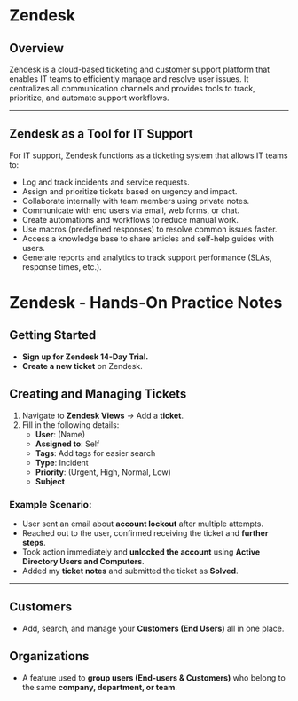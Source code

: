 # Zendesk

## Overview

Zendesk is a cloud-based ticketing and customer support platform that enables IT teams to efficiently manage and resolve user issues. It centralizes all communication channels and provides tools to track, prioritize, and automate support workflows.

---
## Zendesk as a Tool for IT Support

For IT support, Zendesk functions as a ticketing system that allows IT teams to:

- Log and track incidents and service requests.
- Assign and prioritize tickets based on urgency and impact.
- Collaborate internally with team members using private notes.
- Communicate with end users via email, web forms, or chat.
- Create automations and workflows to reduce manual work.
- Use macros (predefined responses) to resolve common issues faster.
- Access a knowledge base to share articles and self-help guides with users.
- Generate reports and analytics to track support performance (SLAs, response times, etc.).

# Zendesk - Hands-On Practice Notes

## Getting Started

- **Sign up for Zendesk 14-Day Trial.**
- **Create a new ticket** on Zendesk.

## Creating and Managing Tickets

1. Navigate to **Zendesk Views** → Add a **ticket**.
2. Fill in the following details:
   - **User**: (Name)
   - **Assigned to**: Self
   - **Tags**: Add tags for easier search
   - **Type**: Incident
   - **Priority**: (Urgent, High, Normal, Low)
   - **Subject**

### Example Scenario:

- User sent an email about **account lockout** after multiple attempts.
- Reached out to the user, confirmed receiving the ticket and **further steps**.
- Took action immediately and **unlocked the account** using **Active Directory Users and Computers**.
- Added my **ticket notes** and submitted the ticket as **Solved**.

---

## Customers

- Add, search, and manage your **Customers (End Users)** all in one place.

## Organizations

- A feature used to **group users (End-users & Customers)** who belong to the same **company, department, or team**.
